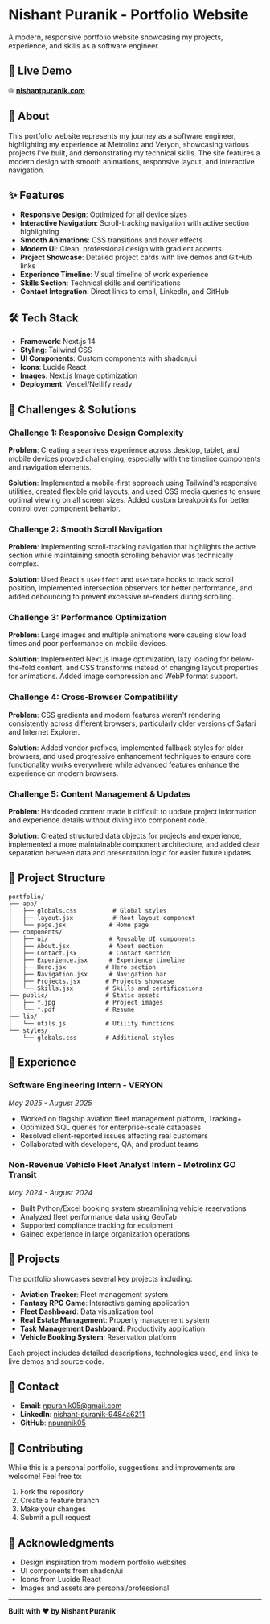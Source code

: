 # Nishant Puranik - Portfolio Website

A modern, responsive portfolio website showcasing my projects, experience, and skills as a software engineer.

## 🚀 Live Demo

🌐 **[nishantpuranik.com](https://www.nishantpuranik.com/)**


## 🎯 About

This portfolio website represents my journey as a software engineer, highlighting my experience at Metrolinx and Veryon, showcasing various projects I've built, and demonstrating my technical skills. The site features a modern design with smooth animations, responsive layout, and interactive navigation.

## ✨ Features

- **Responsive Design**: Optimized for all device sizes
- **Interactive Navigation**: Scroll-tracking navigation with active section highlighting
- **Smooth Animations**: CSS transitions and hover effects
- **Modern UI**: Clean, professional design with gradient accents
- **Project Showcase**: Detailed project cards with live demos and GitHub links
- **Experience Timeline**: Visual timeline of work experience
- **Skills Section**: Technical skills and certifications
- **Contact Integration**: Direct links to email, LinkedIn, and GitHub

## 🛠️ Tech Stack

- **Framework**: Next.js 14
- **Styling**: Tailwind CSS
- **UI Components**: Custom components with shadcn/ui
- **Icons**: Lucide React
- **Images**: Next.js Image optimization
- **Deployment**: Vercel/Netlify ready

## 🚧 Challenges & Solutions

### Challenge 1: Responsive Design Complexity
**Problem**: Creating a seamless experience across desktop, tablet, and mobile devices proved challenging, especially with the timeline components and navigation elements.

**Solution**: Implemented a mobile-first approach using Tailwind's responsive utilities, created flexible grid layouts, and used CSS media queries to ensure optimal viewing on all screen sizes. Added custom breakpoints for better control over component behavior.

### Challenge 2: Smooth Scroll Navigation
**Problem**: Implementing scroll-tracking navigation that highlights the active section while maintaining smooth scrolling behavior was technically complex.

**Solution**: Used React's `useEffect` and `useState` hooks to track scroll position, implemented intersection observers for better performance, and added debouncing to prevent excessive re-renders during scrolling.

### Challenge 3: Performance Optimization
**Problem**: Large images and multiple animations were causing slow load times and poor performance on mobile devices.

**Solution**: Implemented Next.js Image optimization, lazy loading for below-the-fold content, and CSS transforms instead of changing layout properties for animations. Added image compression and WebP format support.

### Challenge 4: Cross-Browser Compatibility
**Problem**: CSS gradients and modern features weren't rendering consistently across different browsers, particularly older versions of Safari and Internet Explorer.

**Solution**: Added vendor prefixes, implemented fallback styles for older browsers, and used progressive enhancement techniques to ensure core functionality works everywhere while advanced features enhance the experience on modern browsers.

### Challenge 5: Content Management & Updates
**Problem**: Hardcoded content made it difficult to update project information and experience details without diving into component code.

**Solution**: Created structured data objects for projects and experience, implemented a more maintainable component architecture, and added clear separation between data and presentation logic for easier future updates.

## 📁 Project Structure

```
portfolio/
├── app/
│   ├── globals.css          # Global styles
│   ├── layout.jsx           # Root layout component
│   └── page.jsx            # Home page
├── components/
│   ├── ui/                 # Reusable UI components
│   ├── About.jsx           # About section
│   ├── Contact.jsx         # Contact section
│   ├── Experience.jsx      # Experience timeline
│   ├── Hero.jsx           # Hero section
│   ├── Navigation.jsx      # Navigation bar
│   ├── Projects.jsx       # Projects showcase
│   └── Skills.jsx         # Skills and certifications
├── public/                # Static assets
│   ├── *.jpg              # Project images
│   └── *.pdf              # Resume
├── lib/
│   └── utils.js           # Utility functions
└── styles/
    └── globals.css        # Additional styles
```

## 💼 Experience

### Software Engineering Intern - VERYON
*May 2025 - August 2025*

- Worked on flagship aviation fleet management platform, Tracking+
- Optimized SQL queries for enterprise-scale databases
- Resolved client-reported issues affecting real customers
- Collaborated with developers, QA, and product teams

### Non-Revenue Vehicle Fleet Analyst Intern - Metrolinx GO Transit
*May 2024 - August 2024*

- Built Python/Excel booking system streamlining vehicle reservations
- Analyzed fleet performance data using GeoTab
- Supported compliance tracking for equipment
- Gained experience in large organization operations

## 🎨 Projects

The portfolio showcases several key projects including:

- **Aviation Tracker**: Fleet management system
- **Fantasy RPG Game**: Interactive gaming application
- **Fleet Dashboard**: Data visualization tool
- **Real Estate Management**: Property management system
- **Task Management Dashboard**: Productivity application
- **Vehicle Booking System**: Reservation platform

Each project includes detailed descriptions, technologies used, and links to live demos and source code.

## 📧 Contact

- **Email**: [npuranik05@gmail.com](mailto:npuranik05@gmail.com)
- **LinkedIn**: [nishant-puranik-9484a6211](https://www.linkedin.com/in/nishant-puranik-9484a6211/)
- **GitHub**: [npuranik05](https://github.com/npuranik05)

## 🤝 Contributing

While this is a personal portfolio, suggestions and improvements are welcome! Feel free to:

1. Fork the repository
2. Create a feature branch
3. Make your changes
4. Submit a pull request

## 🙏 Acknowledgments

- Design inspiration from modern portfolio websites
- UI components from shadcn/ui
- Icons from Lucide React
- Images and assets are personal/professional

---

**Built with ❤️ by Nishant Puranik**
